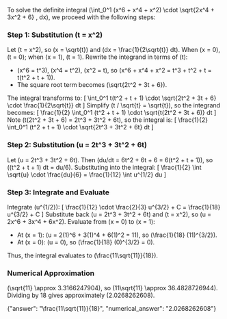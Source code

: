 

To solve the definite integral \(\int_0^1 (x^6 + x^4 + x^2) \cdot \sqrt{2x^4 + 3x^2 + 6} \, dx\), we proceed with the following steps:

### Step 1: Substitution \(t = x^2\)
Let \(t = x^2\), so \(x = \sqrt{t}\) and \(dx = \frac{1}{2\sqrt{t}} dt\). When \(x = 0\), \(t = 0\); when \(x = 1\), \(t = 1\). Rewrite the integrand in terms of \(t\):
- \(x^6 = t^3\), \(x^4 = t^2\), \(x^2 = t\), so \(x^6 + x^4 + x^2 = t^3 + t^2 + t = t(t^2 + t + 1)\).
- The square root term becomes \(\sqrt{2t^2 + 3t + 6}\).

The integral transforms to:
\[
\int_0^1 t(t^2 + t + 1) \cdot \sqrt{2t^2 + 3t + 6} \cdot \frac{1}{2\sqrt{t}} dt
\]
Simplify \(t / \sqrt{t} = \sqrt{t}\), so the integrand becomes:
\[
\frac{1}{2} \int_0^1 (t^2 + t + 1) \cdot \sqrt{t(2t^2 + 3t + 6)} dt
\]
Note \(t(2t^2 + 3t + 6) = 2t^3 + 3t^2 + 6t\), so the integral is:
\[
\frac{1}{2} \int_0^1 (t^2 + t + 1) \cdot \sqrt{2t^3 + 3t^2 + 6t} dt
\]

### Step 2: Substitution \(u = 2t^3 + 3t^2 + 6t\)
Let \(u = 2t^3 + 3t^2 + 6t\). Then \(du/dt = 6t^2 + 6t + 6 = 6(t^2 + t + 1)\), so \((t^2 + t + 1) dt = du/6\). Substituting into the integral:
\[
\frac{1}{2} \int \sqrt{u} \cdot \frac{du}{6} = \frac{1}{12} \int u^{1/2} du
\]

### Step 3: Integrate and Evaluate
Integrate \(u^{1/2}\):
\[
\frac{1}{12} \cdot \frac{2}{3} u^{3/2} + C = \frac{1}{18} u^{3/2} + C
\]
Substitute back \(u = 2t^3 + 3t^2 + 6t\) and \(t = x^2\), so \(u = 2x^6 + 3x^4 + 6x^2\). Evaluate from \(x = 0\) to \(x = 1\):
- At \(x = 1\): \(u = 2(1)^6 + 3(1)^4 + 6(1)^2 = 11\), so \(\frac{1}{18} (11)^{3/2}\).
- At \(x = 0\): \(u = 0\), so \(\frac{1}{18} (0)^{3/2} = 0\).

Thus, the integral evaluates to \(\frac{11\sqrt{11}}{18}\).

### Numerical Approximation
\(\sqrt{11} \approx 3.3166247904\), so \(11\sqrt{11} \approx 36.4828726944\). Dividing by 18 gives approximately \(2.0268262608\).

{"answer": "\\frac{11\\sqrt{11}}{18}", "numerical_answer": "2.0268262608"}